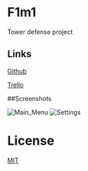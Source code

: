 # F1m1
Tower defense project

## Links

[Github](https://github.com/DanielNijkamp/Tower_Defense)

[Trello](https://trello.com/b/wgsrcJFx/tower-defense)


##Screenshots

![Main_Menu](https://media.discordapp.net/attachments/862814301873504256/887318277313929236/unknown.png)
![Settings](https://cdn.discordapp.com/attachments/854772935573897249/887324114497449984/unknown.png)

# License
[MIT](https://cdn.discordapp.com/attachments/854772935573897249/885946058625151006/Trollface_non-free.png)
